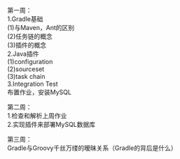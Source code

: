 第一周：   
1.Gradle基础   
(1)与Maven，Ant的区别   
(2)任务链的概念   
(3)插件的概念   
2.Java插件   
(1)configuration   
(2)sourceset   
(3)task chain   
3.Integration Test   
布置作业，安装MySQL   

第二周：   
1.检查和解析上周作业   
2.实现插件来部署MySQL数据库

第三周：   
Gradle与Groovy千丝万缕的暧昧关系（Gradle的背后是什么）
